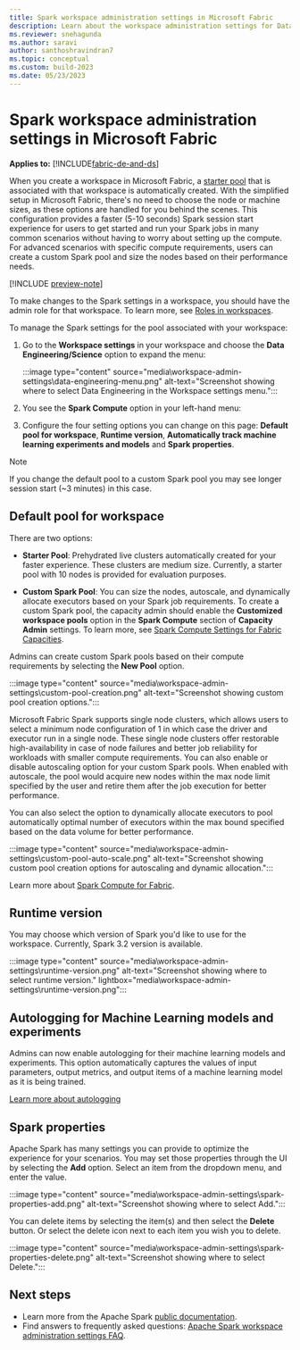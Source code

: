 ```yaml
---
title: Spark workspace administration settings in Microsoft Fabric
description: Learn about the workspace administration settings for Data Engineering and Science experiences such as Apache Spark Pools, high concurrency Mode, runtime version, Spark properties, and autologging.
ms.reviewer: snehagunda
ms.author: saravi
author: santhoshravindran7
ms.topic: conceptual
ms.custom: build-2023
ms.date: 05/23/2023
---
```


# Spark workspace administration settings in Microsoft Fabric

**Applies to:** [!INCLUDE[fabric-de-and-ds](includes/fabric-de-ds.md)]

When you create a workspace in Microsoft Fabric, a [starter pool](spark-compute.md#starter-pools) that is associated with that workspace is automatically created. With the simplified setup in Microsoft Fabric, there's no need to choose the node or machine sizes, as these options are handled for you behind the scenes. This configuration provides a faster (5-10 seconds) Spark session start experience for users to get started and run your Spark jobs in many common scenarios without having to worry about setting up the compute. For advanced scenarios with specific compute requirements, users can create a custom Spark pool and size the nodes based on their performance needs.

[!INCLUDE [preview-note](../includes/preview-note.md)]

To make changes to the Spark settings in a workspace, you should have the admin role for that workspace. To learn more, see [Roles in workspaces](../get-started/roles-workspaces.md).

To manage the Spark settings for the pool associated with your workspace:

1. Go to the **Workspace settings** in your workspace and choose the **Data Engineering/Science** option to expand the menu:

   :::image type="content" source="media\workspace-admin-settings\data-engineering-menu.png" alt-text="Screenshot showing where to select Data Engineering in the Workspace settings menu.":::

1. You see the **Spark Compute** option in your left-hand menu:

1. Configure the four setting options you can change on this page: **Default pool for workspace**, **Runtime version**, **Automatically track machine learning experiments and models** and **Spark properties**.

> [!NOTE]
> If you change the default pool to a custom Spark pool you may see longer session start (~3 minutes) in this case.

## Default pool for workspace

There are two options:

* **Starter Pool**: Prehydrated live clusters automatically created for your faster experience. These clusters are medium size. Currently, a starter pool with 10 nodes is provided for evaluation purposes.

* **Custom Spark Pool**: You can size the nodes, autoscale, and dynamically allocate executors based on your Spark job requirements. To create a custom Spark pool, the capacity admin should enable the **Customized workspace pools** option in the **Spark Compute** section of **Capacity Admin** settings. To learn more, see [Spark Compute Settings for Fabric Capacities](capacity-settings-management.md).

Admins can create custom Spark pools based on their compute requirements by selecting the **New Pool** option.

:::image type="content" source="media\workspace-admin-settings\custom-pool-creation.png" alt-text="Screenshot showing custom pool creation options.":::

Microsoft Fabric Spark supports single node clusters, which allows users to select a minimum node configuration of 1 in which case the driver and executor run in a single node. These single node clusters offer restorable high-availability in case of node failures and better job reliability for workloads with smaller compute requirements. You can also enable or disable autoscaling option for your custom Spark pools. When enabled with autoscale, the pool would acquire new nodes within the max node limit specified by the user and retire them after the job execution for better performance.

You can also select the option to dynamically allocate executors to pool automatically optimal number of executors within the max bound specified based on the data volume for better performance.

:::image type="content" source="media\workspace-admin-settings\custom-pool-auto-scale.png" alt-text="Screenshot showing custom pool creation options for autoscaling and dynamic allocation.":::

Learn more about [Spark Compute for Fabric](spark-compute.md).

## Runtime version

You may choose which version of Spark you'd like to use for the workspace. Currently, Spark 3.2 version is available.

:::image type="content" source="media\workspace-admin-settings\runtime-version.png" alt-text="Screenshot showing where to select runtime version." lightbox="media\workspace-admin-settings\runtime-version.png":::

## Autologging for Machine Learning models and experiments

Admins can now enable autologging for their machine learning models and experiments. This option automatically captures the values of input parameters, output metrics, and output items of a machine learning model as it is being trained.

[Learn more about autologging](https://mlflow.org/docs/latest/tracking.html)

## Spark properties

Apache Spark has many settings you can provide to optimize the experience for your scenarios. You may set those properties through the UI by selecting the **Add** option. Select an item from the dropdown menu, and enter the value.

:::image type="content" source="media\workspace-admin-settings\spark-properties-add.png" alt-text="Screenshot showing where to select Add.":::

You can delete items by selecting the item(s) and then select the **Delete** button. Or select the delete icon next to each item you wish you to delete.

:::image type="content" source="media\workspace-admin-settings\spark-properties-delete.png" alt-text="Screenshot showing where to select Delete.":::

## Next steps

* Learn more from the Apache Spark [public documentation](https://spark.apache.org/docs/latest/configuration.html).
* Find answers to frequently asked questions: [Apache Spark workspace administration settings FAQ](spark-admin-settings-faq.yml).
